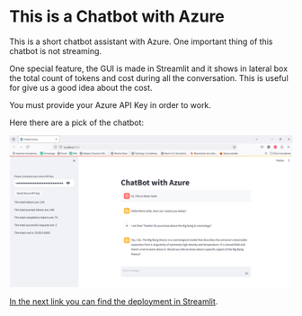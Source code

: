 # This is a Chatbot with Azure 
This is a short chatbot assistant with Azure. One important thing of this chatbot is not streaming. 

One special feature, the GUI is made in Streamlit and it shows in lateral box the total count of tokens and cost during all the conversation. This is useful for give us a good idea about the cost.

You must provide your Azure API Key in order to work.

Here there are a pick of the chatbot:

![alt text](figure_1.png "Title")



[In the next link you can find the deployment in Streamlit](https://chatbotwithazure-proof.streamlit.app/).